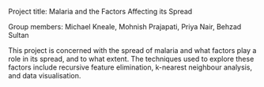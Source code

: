 Project title: Malaria and the Factors Affecting its Spread

Group members: Michael Kneale, Mohnish Prajapati, Priya Nair, Behzad Sultan

This project is concerned with the spread of malaria and what factors play a role in its spread, and to what extent. The techniques used to explore these factors include recursive feature elimination, k-nearest neighbour analysis, and data visualisation.
